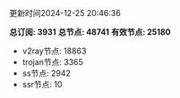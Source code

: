 更新时间2024-12-25 20:46:36

**总订阅: 3931**
**总节点: 48741**
**有效节点: 25180**
- v2ray节点: 18863
- trojan节点: 3365
- ss节点: 2942
- ssr节点: 10
